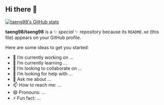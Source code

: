 ## Hi there 👋

[![taeng98's GitHub stats](https://github-readme-stats.vercel.app/api?username=taeng98&theme=tokyonight)](https://github.com/anuraghazra/github-readme-stats)  


**taeng98/taeng98** is a ✨ _special_ ✨ repository because its `README.md` (this file) appears on your GitHub profile.

Here are some ideas to get you started:

- 🔭 I’m currently working on ...
- 🌱 I’m currently learning ...
- 👯 I’m looking to collaborate on ...
- 🤔 I’m looking for help with ...
- 💬 Ask me about ...
- 📫 How to reach me: ...
- 😄 Pronouns: ...
- ⚡ Fun fact: ...

